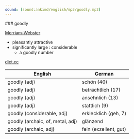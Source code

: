 ```yaml
---
sound: [sound:ankimd/english/mp3/goodly.mp3]
---
```


\### goodly

[Merriam-Webster](https://www.merriam-webster.com/dictionary/goodly)

- pleasantly attractive
- significantly large : considerable
    - a goodly number

[dict.cc](https://www.dict.cc/goodly)

| English        | German       |
| -------------- | ------------ |
| goodly (adj) | schön (40) |
| goodly (adj) | beträchtlich (17) |
| goodly (adj) | ansehnlich (13) |
| goodly (adj) | stattlich (9) |
| goodly (considerable, adj) | erklecklich (geh, 7) |
| goodly (archaic, of, metal, adj) | glänzend |
| goodly (archaic, adj) | fein (exzellent, gut) |
